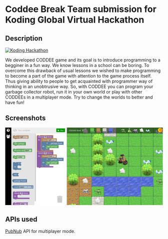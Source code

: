 # Coddee Break Team submission for Koding Global Virtual Hackathon

## Description

[![Koding Hackathon](/images/badge.png?raw=true "Koding Hackathon")](https://koding.com/Hackathon)

We developed CODDEE game and its goal is to introduce programming to a begginer in a fun way. We know lessons in a school can be boring. To overcome this drawback of usual lessons we wished to make programming to become a part of the game with attention to the game process itself. Thus giving ability to people to get acquainted with programmer way of thinking in an unobtrusive way. So, with CODDEE you can program your garbage collector robot, run it in your own world or play with other CODDEEs in a multiplayer mode. Try to change the worlds to better and have fun!

## Screenshots

![CODDEE main screen](/images/screen1.png?raw=true "CODDEE main screen")

## APIs used

[PubNub](http://www.pubnub.com/) API for multiplayer mode.


